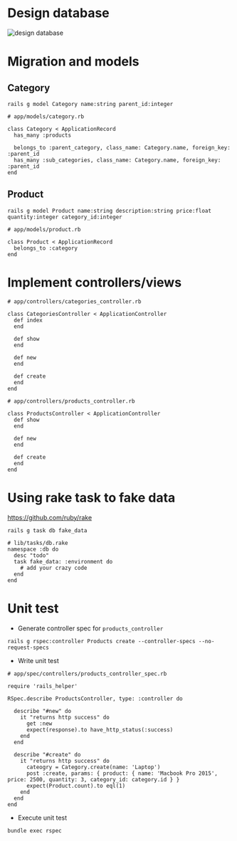 # Design database

![design database](https://cacoo.com/diagrams/0lpzpe7Wgiif3xTI-7C373.png)

# Migration and models

## Category
```
rails g model Category name:string parent_id:integer
```

```
# app/models/category.rb

class Category < ApplicationRecord
  has_many :products

  belongs_to :parent_category, class_name: Category.name, foreign_key: :parent_id
  has_many :sub_categories, class_name: Category.name, foreign_key: :parent_id
end
```

## Product
```
rails g model Product name:string description:string price:float quantity:integer category_id:integer
```

```
# app/models/product.rb

class Product < ApplicationRecord
  belongs_to :category
end
```


# Implement controllers/views

```
# app/controllers/categories_controller.rb

class CategoriesController < ApplicationController
  def index
  end

  def show
  end

  def new
  end

  def create
  end
end
```

```
# app/controllers/products_controller.rb

class ProductsController < ApplicationController
  def show
  end

  def new
  end

  def create
  end
end
```

# Using rake task to fake data
https://github.com/ruby/rake

```
rails g task db fake_data
```

```
# lib/tasks/db.rake
namespace :db do
  desc "todo"
  task fake_data: :environment do
    # add your crazy code
  end
end
```

# Unit test

- Generate controller spec for `products_controller`

```
rails g rspec:controller Products create --controller-specs --no-request-specs
```

- Write unit test

```
# app/spec/controllers/products_controller_spec.rb

require 'rails_helper'

RSpec.describe ProductsController, type: :controller do

  describe "#new" do
    it "returns http success" do
      get :new
      expect(response).to have_http_status(:success)
    end
  end

  describe "#create" do
    it "returns http success" do
      cateogry = Category.create(name: 'Laptop')
      post :create, params: { product: { name: 'Macbook Pro 2015', price: 2500, quantity: 3, category_id: category.id } }
      expect(Product.count).to eql(1)
    end
  end
end
```

- Execute unit test

```
bundle exec rspec
```
